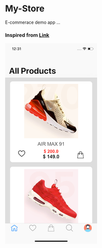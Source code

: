 # My-Store
E-commerace demo app ...

### Inspired from [Link](https://dribbble.com/shots/5899545-Nike-Store-app-concept)


![Sample](https://raw.githubusercontent.com/ShashikantBhadke/My-Store/master/Simulator%20Screen%20Shot%20-%20iPhone%20X%20-%202019-08-24%20at%2012.31.01.png)
